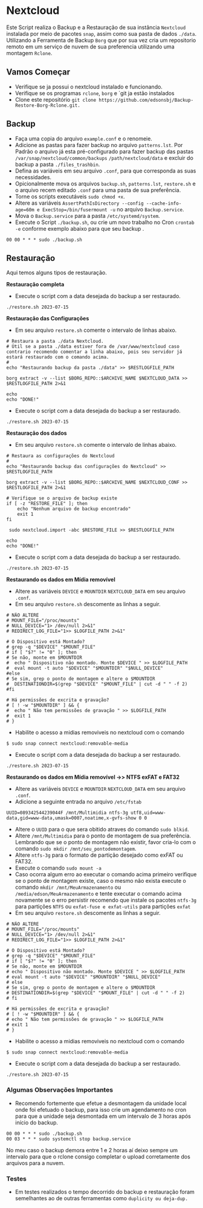 # **Nextcloud**

Este Script realiza o Backup e a Restauração de sua instância `Nextcloud` instalada por meio de pacotes `snap`, assim como sua pasta de dados `./data`. Utilizando a Ferramenta de Backup `Borg` que por sua vez cria um repositorio remoto em um serviço de nuvem de sua preferencia utilizando uma montagem `Rclone`.

## **Vamos Começar**

 - Verifique se ja possui o nextcloud instalado e funcionando.
 - Verifique se os programas `rclone`, `borg` e `git ja estão instalados 
 - Clone este repositório `git clone https://github.com/edsonsbj/Backup-Restore-Borg-Rclone.git.` 

## **Backup**

  - Faça uma copia do arquivo `example.conf` e o renomeie.
  - Adicione as pastas para fazer backup no arquivo `patterns.lst`. Por Padrão o arquivo já esta pré-configurado para fazer backup das pastas `/var/snap/nextcloud/common/backups` `/path/nextcloud/data` e excluir do backup a pasta `./files_trashbin`.
  - Defina as variáveis em seu arquivo `.conf`, para que corresponda as suas necessidades.
  - Opicionalmente mova os arquivos `backup.sh`, `patterns.lst`, `restore.sh` e o arquivo recem editado `.conf` para uma pasta de sua preferência.
  - Torne os scripts executáveis `sudo chmod +x`.
  - Altere as variáveis `AssertPathIsDirectory --config --cache-info-age=60m e ExecStop=/bin/fusermount -u` no arquivo `Backup.service`.
  - Mova o `Backup.service` para a pasta `/etc/systemd/system`.
  - Execute o Script `./backup.sh`, ou crie um novo trabalho no Cron `crontab -e` conforme exemplo abaixo para que seu backup .

 ````
 00 00 * * * sudo ./backup.sh
 ````

## **Restauração**

Aqui temos alguns tipos de restauração.

**Restauração completa**

  - Execute o script com a data desejada do backup a ser restaurado.

   ```
   ./restore.sh 2023-07-15
   ```

**Restauração das Configurações**

  - Em seu arquivo `restore.sh` comente o intervalo de linhas abaixo.

 ```
 # Restaura a pasta ./data Nextcloud.
 # Útil se a pasta ./data estiver fora de /var/www/nextcloud caso contrario recomendo comentar a linha abaixo, pois seu servidor já estará restaurado com o comando acima. 
 # 
 echo "Restaurando backup da pasta ./data" >> $RESTLOGFILE_PATH

 borg extract -v --list $BORG_REPO::$ARCHIVE_NAME $NEXTCLOUD_DATA >> $RESTLOGFILE_PATH 2>&1

 echo
 echo "DONE!"
 ```
  - Execute o script com a data desejada do backup a ser restaurado.

   ```
   ./restore.sh 2023-07-15
   ```

**Restauração dos dados**

  - Em seu arquivo `restore.sh` comente o intervalo de linhas abaixo. 

 ```
 # Restaura as configurações do Nextcloud 
 # 
 echo "Restaurando backup das configurações do Nextcloud" >> $RESTLOGFILE_PATH

 borg extract -v --list $BORG_REPO::$ARCHIVE_NAME $NEXTCLOUD_CONF >> $RESTLOGFILE_PATH 2>&1

 # Verifique se o arquivo de backup existe
 if [ -z "RESTORE_FILE" ]; then
     echo "Nenhum arquivo de backup encontrado"
     exit 1
 fi

  sudo nextcloud.import -abc $RESTORE_FILE >> $RESTLOGFILE_PATH

 echo
 echo "DONE!"
 ```

  - Execute o script com a data desejada do backup a ser restaurado.

   ```
   ./restore.sh 2023-07-15
   ```

**Restaurando os dados em Mídia removível**

  - Altere as variáveis `DEVICE` e `MOUNTDIR` `NEXTCLOUD_DATA` em seu arquivo `.conf`.
  - Em seu arquivo `restore.sh` descomente as linhas a seguir. 
 ```
 # NÃO ALTERE
 # MOUNT_FILE="/proc/mounts"
 # NULL_DEVICE="1> /dev/null 2>&1"
 # REDIRECT_LOG_FILE="1>> $LOGFILE_PATH 2>&1" 

 # O Dispositivo está Montado?
 # grep -q "$DEVICE" "$MOUNT_FILE"
 # if [ "$?" != "0" ]; then
 # Se não, monte em $MOUNTDIR
 #  echo " Dispositivo não montado. Monte $DEVICE " >> $LOGFILE_PATH
 #  eval mount -t auto "$DEVICE" "$MOUNTDIR" "$NULL_DEVICE"
 #else
 # Se sim, grep o ponto de montagem e altere o $MOUNTDIR
 #  DESTINATIONDIR=$(grep "$DEVICE" "$MOUNT_FILE" | cut -d " " -f 2)
 #fi

 # Há permissões de excrita e gravação?
 # [ ! -w "$MOUNTDIR" ] && {
 #  echo " Não tem permissões de gravação " >> $LOGFILE_PATH
 #  exit 1
 # }
 ```
 
  - Habilite o acesso a midias removiveis no nextcloud com o comando
  ```
  $ sudo snap connect nextcloud:removable-media
  ```
  - Execute o script com a data desejada do backup a ser restaurado.
  ```
  ./restore.sh 2023-07-15
  ```

**Restaurando os dados em Mídia removível ->> NTFS exFAT e FAT32**

  - Altere as variáveis `DEVICE` e `MOUNTDIR` `NEXTCLOUD_DATA` em seu arquivo `.conf`.
  - Adicione a seguinte entrada no arquivo `/etc/fstab`

 ```
 UUID=089342544239044F /mnt/Multimidia ntfs-3g utf8,uid=www-data,gid=www-data,umask=0007,noatime,x-gvfs-show 0 0
 ```
  - Altere o `UUID` para o que sera obitido atraves do comando `sudo blkid`.
  - Altere `/mnt/Multimidia` para o ponto de montagem de sua preferência. Lembrando que se o ponto de montagem não existir, favor cria-lo com o comando `sudo mkdir /mnt/seu_pontodemontagem`.
  - Altere `ntfs-3g` para o formato de partição desejado como exFAT ou FAT32.
  - Execute o comando `sudo mount -a`
  - Caso ocorra algum erro ao executar o comando acima primeiro verifique se o ponto de montagem existe, caso o mesmo não exista execute o comando `mkdir /mnt/MeuArmazenamento` ou `/media/edson/MeuArmazenamento` e tente executar o comando acima novamente se o erro persistir recomendo que instale os pacotes `ntfs-3g` para partições `NTFS` ou `exfat-fuse e exfat-utils` para partições `exfat`
  - Em seu arquivo `restore.sh` descomente as linhas a seguir.
 
 ```
 # NÃO ALTERE
 # MOUNT_FILE="/proc/mounts"
 # NULL_DEVICE="1> /dev/null 2>&1"
 # REDIRECT_LOG_FILE="1>> $LOGFILE_PATH 2>&1" 

 # O Dispositivo está Montado?
 # grep -q "$DEVICE" "$MOUNT_FILE"
 # if [ "$?" != "0" ]; then
 # Se não, monte em $MOUNTDIR
 # echo " Dispositivo não montado. Monte $DEVICE " >> $LOGFILE_PATH
 # eval mount -t auto "$DEVICE" "$MOUNTDIR" "$NULL_DEVICE"
 # else
 # Se sim, grep o ponto de montagem e altere o $MOUNTDIR
 # DESTINATIONDIR=$(grep "$DEVICE" "$MOUNT_FILE" | cut -d " " -f 2)
 # fi

 # Há permissões de excrita e gravação?
 # [ ! -w "$MOUNTDIR" ] && {
 # echo " Não tem permissões de gravação " >> $LOGFILE_PATH
 # exit 1
 # }
 ```
  - Habilite o acesso a midias removiveis no nextcloud com o comando
  ```
  $ sudo snap connect nextcloud:removable-media
  ```

  - Execute o script com a data desejada do backup a ser restaurado.

  ```
  ./restore.sh 2023-07-15
  ```

 ### Algumas Observações Importantes 

  - Recomendo fortemente que efetue a desmontagem da unidade local onde foi efetuado o backup, para isso crie um agendamento no cron para que a unidade seja desmontada em um intervalo de 3 horas após início do backup.  
  ````
  00 00 * * * sudo ./backup.sh
  00 03 * * * sudo systemctl stop backup.service
  ````
No meu caso o backup demora entre 1 e 2 horas aí deixo sempre um intervalo para que o rclone consigo completar o upload corretamente dos arquivos para a nuvem. 

### Testes

  - Em testes realizados o tempo decorrido do backup e restauração foram semelhantes ao de outras ferramentas como `duplicity ou deja-dup.`
